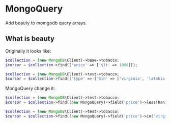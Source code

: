 # MongoQuery
Add beauty to momgodb query arrays.

## What is beauty
Originally it looks like:
```php
$collection = (new MongoDB\Client)->base->tobacco;
$cursor = $collection->find(['price' => ['$lt' => 1000]]);

$collection = (new MongoDB\Client)->test->tobacco;
$cursor = $collection->find(['type' => ['$in' => ['virginia', 'latakia']]]); // 3 brackets at once
```
MongoQuery change it:
```php
$collection = (new MongoDB\Client)->test->tobacco;
$cursor = $collection->find((new MongoQuery)->field('price')->lessThan(1000)->get());

$collection = (new MongoDB\Client)->test->tobacco;
$cursor = $collection->find((new MongoQuery)->field('price')->in('virginia', 'latakia')->get());

```
